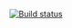 [![Build status](https://ci.appveyor.com/api/projects/status/j6efwaj9762vwi9r?svg=true)](https://ci.appveyor.com/project/ktonyi/api)
